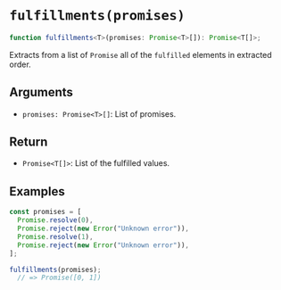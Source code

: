 # `fulfillments(promises)`

```typescript
function fulfillments<T>(promises: Promise<T>[]): Promise<T[]>;
```

Extracts from a list of `Promise` all of the `fulfilled` elements in extracted order.

## Arguments

* `promises: Promise<T>[]`: List of promises.

## Return

* `Promise<T[]>`: List of the fulfilled values.

## Examples

```javascript
const promises = [
  Promise.resolve(0),
  Promise.reject(new Error("Unknown error")),
  Promise.resolve(1),
  Promise.reject(new Error("Unknown error")),
];

fulfillments(promises);
  // => Promise([0, 1])
```
